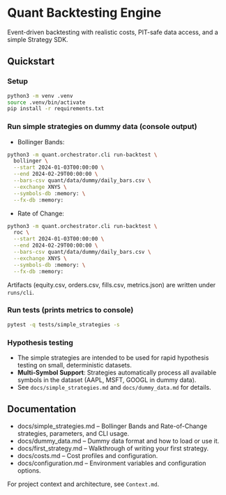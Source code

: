 # Quant Backtesting Engine

Event-driven backtesting with realistic costs, PIT-safe data access, and a simple Strategy SDK.

## Quickstart

### Setup

```bash
python3 -m venv .venv
source .venv/bin/activate
pip install -r requirements.txt
```

### Run simple strategies on dummy data (console output)

- Bollinger Bands:

```bash
python3 -m quant.orchestrator.cli run-backtest \
  bollinger \
  --start 2024-01-03T00:00:00 \
  --end 2024-02-29T00:00:00 \
  --bars-csv quant/data/dummy/daily_bars.csv \
  --exchange XNYS \
  --symbols-db :memory: \
  --fx-db :memory:
```

- Rate of Change:

```bash
python3 -m quant.orchestrator.cli run-backtest \
  roc \
  --start 2024-01-03T00:00:00 \
  --end 2024-02-29T00:00:00 \
  --bars-csv quant/data/dummy/daily_bars.csv \
  --exchange XNYS \
  --symbols-db :memory: \
  --fx-db :memory:
```

Artifacts (equity.csv, orders.csv, fills.csv, metrics.json) are written under `runs/cli`.

### Run tests (prints metrics to console)

```bash
pytest -q tests/simple_strategies -s
```

### Hypothesis testing

- The simple strategies are intended to be used for rapid hypothesis testing on small, deterministic datasets.
- **Multi-Symbol Support**: Strategies automatically process all available symbols in the dataset (AAPL, MSFT, GOOGL in dummy data).
- See `docs/simple_strategies.md` and `docs/dummy_data.md` for details.

## Documentation

- docs/simple_strategies.md – Bollinger Bands and Rate-of-Change strategies, parameters, and CLI usage.
- docs/dummy_data.md – Dummy data format and how to load or use it.
- docs/first_strategy.md – Walkthrough of writing your first strategy.
- docs/costs.md – Cost profiles and configuration.
- docs/configuration.md – Environment variables and configuration options.

For project context and architecture, see `Context.md`.
